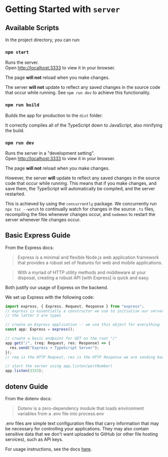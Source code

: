 # Getting Started with `server`

## Available Scripts

In the project directory, you can run:

### `npm start`

Runs the server.\
Open [http://localhost:3333](http://localhost:3333) to view it in your browser.

The page **will not** reload when you make changes.

The server **will not** update to reflect any saved changes in the source code that occur while running. See `npm run dev` to achieve this functionality.

### `npm run build`

Builds the app for production to the `dist` folder.

It correctly compiles all of the TypeScript down to JavaScript, also minifying the build.

### `npm run dev`

Runs the server in a "development setting".\
Open [http://localhost:3333](http://localhost:3333) to view it in your browser.

The page **will not** reload when you make changes.

However, the server **will** update to reflect any saved changes in the source code that occur while running. This means that if you make changes, and save them, the TypeScript will automatically be compiled, and the server restarted.

This is achieved by using the `concurrently` package. We concurrently run `npx tsc --watch` to continually watch for changes in the source `.ts` files, recompiling the files whenever changes occur, and `nodemon` to restart the server whenever file changes occur.

## Basic Express Guide

From the Express docs:

> Express is a minimal and flexible Node.js web application framework that provides a robust set of features for web and mobile applications.

> With a myriad of HTTP utility methods and middleware at your disposal, creating a robust API [with Express] is quick and easy.

Both justify our usage of Express on the backend.

We set up Express with the following code:

```typescript
import express, { Express, Request, Response } from "express";
// express is essentially a constructor we use to initialise our server application
// the latter 3 are types

// create an Express application -- we use this object for everything
const app: Express = express();

// create a basic endpoint for GET on the root "/"
app.get("/", (req: Request, res: Response) => {
  res.send("Express + TypeScript Server");
});
// req is the HTTP Request, res is the HTTP Response we are sending back

// start the server using app.listen(portNumber)
app.listen(3333);
```

## dotenv Guide

From the dotenv docs:

> Dotenv is a zero-dependency module that loads environment variables from a .env file into process.env

.env files are simple text configuration files that carry information that may be necessary for controlling your applications. They may also contain sensitive data that we don't want uploaded to GitHub (or other file hosting services), such as API keys.

For usage instructions, see the docs [here](https://www.npmjs.com/package/dotenv#Usage).
